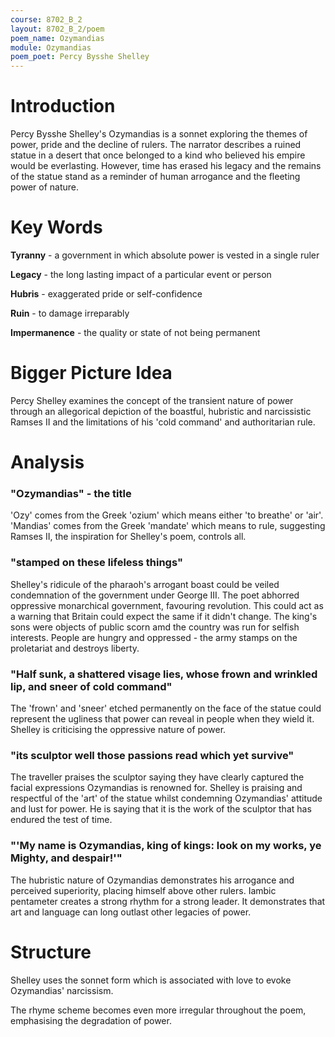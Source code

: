 ```yaml
---
course: 8702_B_2
layout: 8702_B_2/poem
poem_name: Ozymandias
module: Ozymandias
poem_poet: Percy Bysshe Shelley
---
```


# Introduction

Percy Bysshe Shelley's Ozymandias is a sonnet exploring the themes of power, pride and the decline of rulers. The narrator describes a ruined statue in a desert that once belonged to a kind who believed his empire would be everlasting. However, time has erased his legacy and the remains of the statue stand as a reminder of human arrogance and the fleeting power of nature.

# Key Words

**Tyranny** - a government in which absolute power is vested in a single ruler

**Legacy** - the long lasting impact of a particular event or person

**Hubris** - exaggerated pride or self-confidence

**Ruin** - to damage irreparably

**Impermanence** - the quality or state of not being permanent

# Bigger Picture Idea

Percy Shelley examines the concept of the transient nature of power through an allegorical depiction of the boastful, hubristic and narcissistic Ramses II and the limitations of his 'cold command' and authoritarian rule.

# Analysis

### "Ozymandias" - the title

'Ozy' comes from the Greek 'ozium' which means either 'to breathe' or 'air'. 'Mandias' comes from the Greek 'mandate' which means to rule, suggesting Ramses II, the inspiration for Shelley's poem, controls all.

### "stamped on these lifeless things"

Shelley's ridicule of the pharaoh's arrogant boast could be veiled condemnation of the government under George III. The poet abhorred oppressive monarchical government, favouring revolution. This could act as a warning that Britain could expect the same if it didn't change. The king's sons were objects of public scorn amd the country was run for selfish interests. People are hungry and oppressed - the army stamps on the proletariat and destroys liberty.

### "Half sunk, a shattered visage lies, whose frown and wrinkled lip, and sneer of cold command"

The 'frown' and 'sneer' etched permanently on the face of the statue could represent the ugliness that power can reveal in people when they wield it. Shelley is criticising the oppressive nature of power.

### "its sculptor well those passions read which yet survive"

The traveller praises the sculptor saying they have clearly captured the facial expressions Ozymandias is renowned for. Shelley is praising and respectful of the 'art' of the statue whilst condemning Ozymandias' attitude and lust for power. He is saying that it is the work of the sculptor that has endured the test of time.

### "'My name is Ozymandias, king of kings: look on my works, ye Mighty, and despair!'"

The hubristic nature of Ozymandias demonstrates his arrogance and perceived superiority, placing himself above other rulers. Iambic pentameter creates a strong rhythm for a strong leader. It demonstrates that art and language can long outlast other legacies of power.

# Structure

Shelley uses the sonnet form which is associated with love to evoke Ozymandias' narcissism.

The rhyme scheme becomes even more irregular throughout the poem, emphasising the degradation of power.
